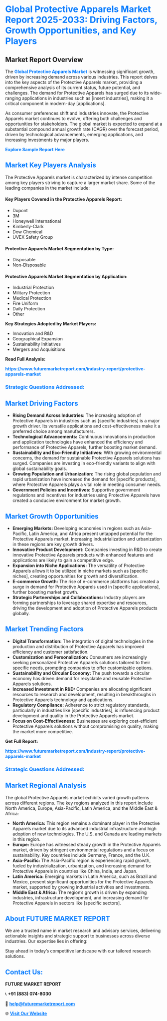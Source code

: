 <h1 style="color: #007BFF;">Global Protective Apparels Market Report 2025-2033: Driving Factors, Growth Opportunities, and Key Players</h1>

<section id="overview">
<h2>Market Report Overview</h2>
<p>The <a href="https://www.futuremarketreport.com/industry-report/protective-apparels-market" style="color: #007BFF; text-decoration: none;"><strong>Global Protective Apparels Market</strong></a> is witnessing significant growth, driven by increasing demand across various industries. This report delves into the key aspects of the Protective Apparels market, providing a comprehensive analysis of its current status, future potential, and challenges. The demand for Protective Apparels has surged due to its wide-ranging applications in industries such as [insert industries], making it a critical component in modern-day [applications].</p>
<p>As consumer preferences shift and industries innovate, the Protective Apparels market continues to evolve, offering both challenges and opportunities for stakeholders. The global market is expected to expand at a substantial compound annual growth rate (CAGR) over the forecast period, driven by technological advancements, emerging applications, and increasing investments by major players.</p>
</section>

<section id="overview">
<p><a href="https://www.futuremarketreport.com/request-sample/reportId=83383" style="color: #007BFF; text-decoration: none;"><strong>Explore Sample Report Here</strong></a></p>
</section>

<section id="key-players">
<h2 style="color: #007BFF;">Market Key Players Analysis</h2>
<p>The Protective Apparels market is characterized by intense competition among key players striving to capture a larger market share. Some of the leading companies in the market include:</p>
<h4>Key Players Covered in the Protective Apparels Report:</h4>
<ul><li>Dupont</li><li>3M</li><li>Honeywell International</li><li>Kimberly-Clark</li><li>Dow Chemical</li><li>UVEX Safety Group</li></ul>
<h4>Protective Apparels Market Segmentation by Type:</h4>
<ul><li>Disposable</li><li>Non-Disposable</li></ul>

<h4>Protective Apparels Market Segmentation by Application:</h4>
<ul><li>Industrial Protection</li><li>Military Protection</li><li>Medical Protection</li><li>Fire Uniform</li><li>Daily Protection</li><li>Other</li></ul>
<p><strong>Key Strategies Adopted by Market Players:</strong></p>
<ul>
<li>Innovation and R&D</li>
<li>Geographical Expansion</li>
<li>Sustainability Initiatives</li>
<li>Mergers and Acquisitions</li>
</ul>
</section>

<section>
<p><strong>Read Full Analysis: </strong></p><a href="https://www.futuremarketreport.com/industry-report/protective-apparels-market" style="color: #007BFF; text-decoration: none;"><strong>https://www.futuremarketreport.com/industry-report/protective-apparels-market</strong></a>
<h3 style="color: #007BFF;">Strategic Questions Addressed:</h3>
</section>

<section id="driving-factors">
<h2 style="color: #007BFF;">Market Driving Factors</h2>
<ul>
<li><strong>Rising Demand Across Industries:</strong> The increasing adoption of Protective Apparels in industries such as [specific industries] is a major growth driver. Its versatile applications and cost-effectiveness make it a preferred choice among manufacturers.</li>
<li><strong>Technological Advancements:</strong> Continuous innovations in production and application technologies have enhanced the efficiency and performance of Protective Apparels, further boosting market demand.</li>
<li><strong>Sustainability and Eco-Friendly Initiatives:</strong> With growing environmental concerns, the demand for sustainable Protective Apparels solutions has surged. Companies are investing in eco-friendly variants to align with global sustainability goals.</li>
<li><strong>Growing Population and Urbanization:</strong> The rising global population and rapid urbanization have increased the demand for [specific products], where Protective Apparels plays a vital role in meeting consumer needs.</li>
<li><strong>Government Policies and Incentives:</strong> Supportive government regulations and incentives for industries using Protective Apparels have created a conducive environment for market growth.</li>
</ul>
</section>

<section id="growth-opportunities">
<h2 style="color: #007BFF;">Market Growth Opportunities</h2>
<ul>
<li><strong>Emerging Markets:</strong> Developing economies in regions such as Asia-Pacific, Latin America, and Africa present untapped potential for the Protective Apparels market. Increasing industrialization and urbanization in these regions are key growth drivers.</li>
<li><strong>Innovative Product Development:</strong> Companies investing in R&D to create innovative Protective Apparels products with enhanced features and applications are likely to gain a competitive edge.</li>
<li><strong>Expansion into Niche Applications:</strong> The versatility of Protective Apparels allows it to be utilized in niche markets such as [specific niches], creating opportunities for growth and diversification.</li>
<li><strong>E-commerce Growth:</strong> The rise of e-commerce platforms has created a surge in demand for Protective Apparels used in [specific applications], further boosting market growth.</li>
<li><strong>Strategic Partnerships and Collaborations:</strong> Industry players are forming partnerships to leverage shared expertise and resources, driving the development and adoption of Protective Apparels products globally.</li>
</ul>
</section>

<section id="trending-factors">
<h2 style="color: #007BFF;">Market Trending Factors</h2>
<ul>
<li><strong>Digital Transformation:</strong> The integration of digital technologies in the production and distribution of Protective Apparels has improved efficiency and customer satisfaction.</li>
<li><strong>Customization and Personalization:</strong> Consumers are increasingly seeking personalized Protective Apparels solutions tailored to their specific needs, prompting companies to offer customizable options.</li>
<li><strong>Sustainability and Circular Economy:</strong> The push towards a circular economy has driven demand for recyclable and reusable Protective Apparels solutions.</li>
<li><strong>Increased Investment in R&D:</strong> Companies are allocating significant resources to research and development, resulting in breakthroughs in Protective Apparels technology and applications.</li>
<li><strong>Regulatory Compliance:</strong> Adherence to strict regulatory standards, particularly in industries like [specific industries], is influencing product development and quality in the Protective Apparels market.</li>
<li><strong>Focus on Cost-Effectiveness:</strong> Businesses are exploring cost-efficient Protective Apparels solutions without compromising on quality, making the market more competitive.</li>
</ul>
</section>

<section>
<p><strong>Get Full Report: </strong></p><a href="https://www.futuremarketreport.com/industry-report/protective-apparels-market" style="color: #007BFF; text-decoration: none;"><strong>https://www.futuremarketreport.com/industry-report/protective-apparels-market</strong></a>
<h3 style="color: #007BFF;">Strategic Questions Addressed:</h3>
</section>


<section id="regional-analysis">
<h2 style="color: #007BFF;">Market Regional Analysis</h2>
<p>The global Protective Apparels market exhibits varied growth patterns across different regions. The key regions analyzed in this report include North America, Europe, Asia-Pacific, Latin America, and the Middle East & Africa:</p>
<ul>
<li><strong>North America:</strong> This region remains a dominant player in the Protective Apparels market due to its advanced industrial infrastructure and high adoption of new technologies. The U.S. and Canada are leading markets in this region.</li>
<li><strong>Europe:</strong> Europe has witnessed steady growth in the Protective Apparels market, driven by stringent environmental regulations and a focus on sustainability. Key countries include Germany, France, and the U.K.</li>
<li><strong>Asia-Pacific:</strong> The Asia-Pacific region is experiencing rapid growth, fueled by industrialization, urbanization, and increasing demand for Protective Apparels in countries like China, India, and Japan.</li>
<li><strong>Latin America:</strong> Emerging markets in Latin America, such as Brazil and Mexico, present significant opportunities for the Protective Apparels market, supported by growing industrial activities and investments.</li>
<li><strong>Middle East & Africa:</strong> The region’s growth is driven by expanding industries, infrastructure development, and increasing demand for Protective Apparels in sectors like [specific sectors].</li>
</ul>
</section>

<footer>
<h2 style="color: #007BFF;">About FUTURE MARKET REPORT</h2>
<p>We are a trusted name in market research and advisory services, delivering actionable insights and strategic support to businesses across diverse industries. Our expertise lies in offering:</p>

<p>Stay ahead in today’s competitive landscape with our tailored research solutions.</p>

<h2 style="color: #007BFF;">Contact Us:</h2>
<p><strong>FUTURE MARKET REPORT</strong></p>
<p>📞 <strong>+91 (883) 074-8030</strong></p>
<p>📧 <strong><a href="mailto:help@futuremarketreport.com" style="color: #007BFF;">help@futuremarketreport.com</a></strong></p>
<p>🌐 <strong><a href="https://www.futuremarketreport.com/" style="color: #007BFF;">Visit Our Website</a></strong></p>
</footer>